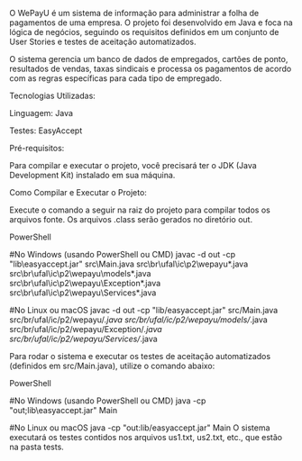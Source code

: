 O WePayU é um sistema de informação para administrar a folha de pagamentos de uma empresa. O projeto foi desenvolvido em Java e foca na lógica de negócios, seguindo os requisitos definidos em um conjunto de User Stories e testes de aceitação automatizados.

O sistema gerencia um banco de dados de empregados, cartões de ponto, resultados de vendas, taxas sindicais e processa os pagamentos de acordo com as regras específicas para cada tipo de empregado.

Tecnologias Utilizadas:

Linguagem: Java

Testes: EasyAccept

Pré-requisitos:

Para compilar e executar o projeto, você precisará ter o JDK (Java Development Kit) instalado em sua máquina.

Como Compilar e Executar o Projeto:

Execute o comando a seguir na raiz do projeto para compilar todos os arquivos fonte. Os arquivos .class serão gerados no diretório out.

PowerShell

#No Windows (usando PowerShell ou CMD)
javac -d out -cp "lib\easyaccept.jar" src\Main.java src\br\ufal\ic\p2\wepayu\*.java src\br\ufal\ic\p2\wepayu\models\*.java src\br\ufal\ic\p2\wepayu\Exception\*.java src\br\ufal\ic\p2\wepayu\Services\*.java

#No Linux ou macOS
javac -d out -cp "lib/easyaccept.jar" src/Main.java src/br/ufal/ic/p2/wepayu/*.java src/br/ufal/ic/p2/wepayu/models/*.java src/br/ufal/ic/p2/wepayu/Exception/*.java src/br/ufal/ic/p2/wepayu/Services/*.java

Para rodar o sistema e executar os testes de aceitação automatizados (definidos em src/Main.java), utilize o comando abaixo:

PowerShell

#No Windows (usando PowerShell ou CMD)
java -cp "out;lib\easyaccept.jar" Main

#No Linux ou macOS
java -cp "out:lib/easyaccept.jar" Main
O sistema executará os testes contidos nos arquivos us1.txt, us2.txt, etc., que estão na pasta tests.
